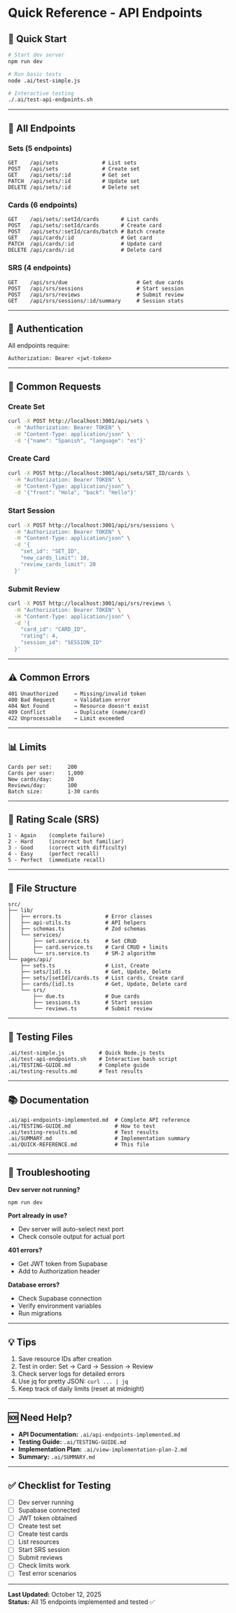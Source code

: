 # Quick Reference - API Endpoints

## 🚀 Quick Start

```bash
# Start dev server
npm run dev

# Run basic tests
node .ai/test-simple.js

# Interactive testing
./.ai/test-api-endpoints.sh
```

---

## 📍 All Endpoints

### Sets (5 endpoints)

```
GET    /api/sets              # List sets
POST   /api/sets              # Create set
GET    /api/sets/:id          # Get set
PATCH  /api/sets/:id          # Update set
DELETE /api/sets/:id          # Delete set
```

### Cards (6 endpoints)

```
GET    /api/sets/:setId/cards       # List cards
POST   /api/sets/:setId/cards       # Create card
POST   /api/sets/:setId/cards/batch # Batch create
GET    /api/cards/:id               # Get card
PATCH  /api/cards/:id               # Update card
DELETE /api/cards/:id               # Delete card
```

### SRS (4 endpoints)

```
GET    /api/srs/due                      # Get due cards
POST   /api/srs/sessions                 # Start session
POST   /api/srs/reviews                  # Submit review
GET    /api/srs/sessions/:id/summary     # Session stats
```

---

## 🔑 Authentication

All endpoints require:

```
Authorization: Bearer <jwt-token>
```

---

## 📝 Common Requests

### Create Set

```bash
curl -X POST http://localhost:3001/api/sets \
  -H "Authorization: Bearer TOKEN" \
  -H "Content-Type: application/json" \
  -d '{"name": "Spanish", "language": "es"}'
```

### Create Card

```bash
curl -X POST http://localhost:3001/api/sets/SET_ID/cards \
  -H "Authorization: Bearer TOKEN" \
  -H "Content-Type: application/json" \
  -d '{"front": "Hola", "back": "Hello"}'
```

### Start Session

```bash
curl -X POST http://localhost:3001/api/srs/sessions \
  -H "Authorization: Bearer TOKEN" \
  -H "Content-Type: application/json" \
  -d '{
    "set_id": "SET_ID",
    "new_cards_limit": 10,
    "review_cards_limit": 20
  }'
```

### Submit Review

```bash
curl -X POST http://localhost:3001/api/srs/reviews \
  -H "Authorization: Bearer TOKEN" \
  -H "Content-Type: application/json" \
  -d '{
    "card_id": "CARD_ID",
    "rating": 4,
    "session_id": "SESSION_ID"
  }'
```

---

## ⚠️ Common Errors

```
401 Unauthorized     → Missing/invalid token
400 Bad Request      → Validation error
404 Not Found        → Resource doesn't exist
409 Conflict         → Duplicate (name/card)
422 Unprocessable    → Limit exceeded
```

---

## 📊 Limits

```
Cards per set:     200
Cards per user:    1,000
New cards/day:     20
Reviews/day:       100
Batch size:        1-30 cards
```

---

## 🎯 Rating Scale (SRS)

```
1 - Again    (complete failure)
2 - Hard     (incorrect but familiar)
3 - Good     (correct with difficulty)
4 - Easy     (perfect recall)
5 - Perfect  (immediate recall)
```

---

## 📂 File Structure

```
src/
├── lib/
│   ├── errors.ts              # Error classes
│   ├── api-utils.ts           # API helpers
│   ├── schemas.ts             # Zod schemas
│   └── services/
│       ├── set.service.ts     # Set CRUD
│       ├── card.service.ts    # Card CRUD + limits
│       └── srs.service.ts     # SM-2 algorithm
└── pages/api/
    ├── sets.ts                # List, Create
    ├── sets/[id].ts           # Get, Update, Delete
    ├── sets/[setId]/cards.ts  # List cards, Create card
    ├── cards/[id].ts          # Get, Update, Delete card
    └── srs/
        ├── due.ts             # Due cards
        ├── sessions.ts        # Start session
        └── reviews.ts         # Submit review
```

---

## 🧪 Testing Files

```
.ai/test-simple.js           # Quick Node.js tests
.ai/test-api-endpoints.sh    # Interactive bash script
.ai/TESTING-GUIDE.md         # Complete guide
.ai/testing-results.md       # Test results
```

---

## 📚 Documentation

```
.ai/api-endpoints-implemented.md  # Complete API reference
.ai/TESTING-GUIDE.md              # How to test
.ai/testing-results.md            # Test results
.ai/SUMMARY.md                    # Implementation summary
.ai/QUICK-REFERENCE.md            # This file
```

---

## 🔧 Troubleshooting

**Dev server not running?**

```bash
npm run dev
```

**Port already in use?**

- Dev server will auto-select next port
- Check console output for actual port

**401 errors?**

- Get JWT token from Supabase
- Add to Authorization header

**Database errors?**

- Check Supabase connection
- Verify environment variables
- Run migrations

---

## 💡 Tips

1. Save resource IDs after creation
2. Test in order: Set → Card → Session → Review
3. Check server logs for detailed errors
4. Use jq for pretty JSON: `curl ... | jq`
5. Keep track of daily limits (reset at midnight)

---

## 🆘 Need Help?

- **API Documentation:** `.ai/api-endpoints-implemented.md`
- **Testing Guide:** `.ai/TESTING-GUIDE.md`
- **Implementation Plan:** `.ai/view-implementation-plan-2.md`
- **Summary:** `.ai/SUMMARY.md`

---

## ✅ Checklist for Testing

- [ ] Dev server running
- [ ] Supabase connected
- [ ] JWT token obtained
- [ ] Create test set
- [ ] Create test cards
- [ ] List resources
- [ ] Start SRS session
- [ ] Submit reviews
- [ ] Check limits work
- [ ] Test error scenarios

---

**Last Updated:** October 12, 2025  
**Status:** All 15 endpoints implemented and tested ✅
